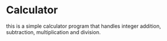 # Calculator
this is a simple calculator program that handles integer addition, subtraction, multiplication and division.